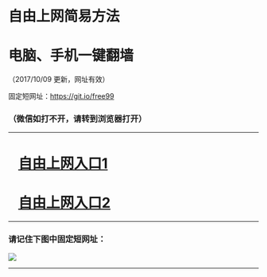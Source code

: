 ﻿# 自由上网简易方法

# 电脑、手机一键翻墙

（2017/10/09 更新，网址有效）

固定短网址：https://git.io/free99

### （微信如打不开，请转到浏览器打开）


***





# &nbsp;&nbsp; <a href="http://ft278334008.fwq-tz-1001.info/fwqtz01.html?t=100900126688 " target="_blank">自由上网入口1</a>
# &nbsp;&nbsp; <a href="http://ft2969530512.fwq-tz-1002.info/fwqtz02.html?t=10090018122 " target="_blank">自由上网入口2</a>
***

### 请记住下图中固定短网址：

<img src="https://s3-us-west-2.amazonaws.com/fwq-1001/yjfq-20170905okok.png" /> 


***

